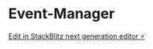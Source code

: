 # Event-Manager

[Edit in StackBlitz next generation editor ⚡️](https://stackblitz.com/~/github.com/EbadullahSiddiqi/Event-Manager)